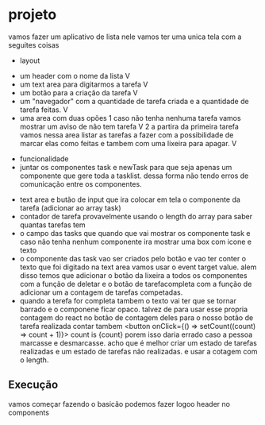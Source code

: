 # projeto
vamos fazer um aplicativo de lista nele vamos ter uma unica tela com a seguites coisas
* layout
- um header com o nome da lista V
- um text area para digitarmos a tarefa V
- um botão para a criação da tarefa V
- um "navegador" com a quantidade de tarefa criada e a quantidade de tarefa feitas. V
- uma area com duas opões
    1 caso não tenha nenhuma tarefa vamos mostrar um aviso de não tem tarefa V
    2 a partira da primeira tarefa vamos nessa area listar as tarefas a fazer com a possibilidade de marcar elas como feitas e tambem com uma lixeira para apagar. V
* funcionalidade
* juntar os componentes task e newTask para que seja apenas um componente que gere toda a tasklist. dessa forma não tendo erros de comunicação entre os componentes.

- text area e butão de input que ira colocar em tela o componente da tarefa (adicionar ao array task)
- contador de tarefa provavelmente usando o length do array para saber quantas tarefas tem
- o campo das tasks que quando que vai mostrar os componente task e caso não tenha nenhum componente ira mostrar uma box com icone e texto
- o componente das task vao ser criados pelo botão e vao ter conter o texto que foi digitado na text area vamos usar o event target value. alem disso temos que adicionar o botão da lixeira a todos os componentes com a função de deletar e o botão de tarefacompleta com a função de adicionar um a contagem de tarefas competadas.
- quando a terefa for completa tambem o texto vai ter que se tornar barrado e o componene ficar opaco.
talvez de para usar esse propria contagem do react no botão de contagem deles para o nosso botão de tarefa realizada contar tambem
  <button onClick={() => setCount((count) => count + 1)}>
          count is {count}
        </button>
    porem isso daria errado caso a pessoa marcasse e desmarcasse. acho que é melhor criar um estado de tarefas realizadas e um estado de tarefas não realizadas. e usar a cotagem com o length.

## Execução
vamos começar fazendo o basicão podemos fazer logoo header no components 
